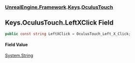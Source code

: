 ### [UnrealEngine.Framework](UnrealEngine_Framework.md 'UnrealEngine.Framework').[Keys](Keys.md 'UnrealEngine.Framework.Keys').[OculusTouch](Keys_OculusTouch.md 'UnrealEngine.Framework.Keys.OculusTouch')
## Keys.OculusTouch.LeftXClick Field
```csharp
public const string LeftXClick = OculusTouch_Left_X_Click;
```
#### Field Value
[System.String](https://docs.microsoft.com/en-us/dotnet/api/System.String 'System.String')
